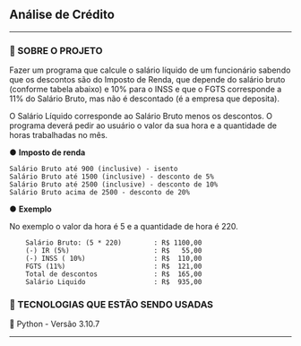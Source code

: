 ## Análise de Crédito 

<hr>

### 📁 SOBRE O PROJETO 
Fazer um programa que calcule o salário líquido de um funcionário sabendo que os
descontos são do Imposto de Renda, que depende do salário bruto
(conforme tabela abaixo) e 10% para o INSS e que o FGTS corresponde a 11% do
Salário Bruto, mas não é descontado (é a empresa que deposita).

O Salário Líquido corresponde ao Salário Bruto menos os descontos.
O programa deverá pedir ao usuário o valor da sua hora e a quantidade de horas
trabalhadas no mês.

● <b> Imposto de renda </b>

    Salário Bruto até 900 (inclusive) - isento
    Salário Bruto até 1500 (inclusive) - desconto de 5%
    Salário Bruto até 2500 (inclusive) - desconto de 10%
    Salário Bruto acima de 2500 - desconto de 20%

● <b> Exemplo </b>

No exemplo o valor da hora é 5 e a quantidade de hora é 220.

        Salário Bruto: (5 * 220)        : R$ 1100,00
        (-) IR (5%)                     : R$   55,00
        (-) INSS ( 10%)                 : R$  110,00
        FGTS (11%)                      : R$  121,00
        Total de descontos              : R$  165,00
        Salário Liquido                 : R$  935,00


### 👾 TECNOLOGIAS QUE ESTÃO SENDO USADAS

🔹 Python - Versão 3.10.7

<hr>
